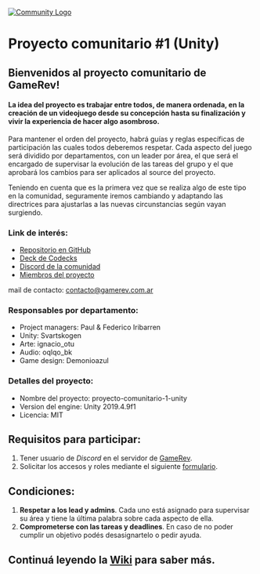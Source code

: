 
[![Community Logo](https://i.ibb.co/r4BqnSk/Comunidad-Proyecto.jpg)](https://gamerev.com.ar/)

# Proyecto comunitario #1 (Unity)

## Bienvenidos al proyecto comunitario de GameRev!

#### La idea del proyecto es trabajar entre todos, de manera ordenada, en la creación de un videojuego desde su concepción hasta su finalización y vivir la experiencia de hacer algo asombroso.

Para mantener el orden del proyecto, habrá guías y reglas específicas de participación las cuales todos deberemos respetar. Cada aspecto del juego será dividido por departamentos, con un leader por área, el que será el encargado de supervisar la evolución de las tareas del grupo y el que aprobará los cambios para ser aplicados al source del proyecto. 

Teniendo en cuenta que es la primera vez que se realiza algo de este tipo en la comunidad, seguramente iremos cambiando y adaptando las directrices para ajustarlas a las nuevas circunstancias según vayan surgiendo.

### Link de interés:

- [Repositorio en GitHub](https://github.com/gamerevar/proyecto-comunitario-1-unity)
- [Deck de Codecks](https://open.codecks.io/proyecto-comunitario-1-unity)
- [Discord de la comunidad](https://discord.gg/KrtbfaQ)
- [Miembros del proyecto](https://docs.google.com/spreadsheets/d/1DhZhN6iZDDRddVoGphDYP_qhdfA52QU_fwbsFlc0snk/edit?usp=sharing)

mail de contacto: <contacto@gamerev.com.ar>

### Responsables por departamento:

* Project managers: Paul & Federico Iribarren 
* Unity: Svartskogen
* Arte: ignacio_otu
* Audio: oqlqo_bk
* Game design: Demonioazul

### Detalles del proyecto:

* Nombre del proyecto: proyecto-comunitario-1-unity
* Version del engine: Unity 2019.4.9f1
* Licencia: MIT

## Requisitos para participar:

1. Tener usuario de _Discord_ en el servidor de [GameRev](https://discord.gg/KrtbfaQ).
2. Solicitar los accesos y roles mediante el siguiente [formulario](https://forms.gle/ZakFZVZcVv1GZAQP8).

## Condiciones:

1. **Respetar a los lead y admins**. Cada uno está asignado para supervisar su área y tiene la última palabra sobre cada aspecto de ella.
3. **Comprometerse con las tareas y deadlines**. En caso de no poder cumplir un objetivo podés desasignartelo o pedir ayuda.

## Continuá leyendo la [Wiki](https://github.com/gamerevar/proyecto-comunitario-1-unity/wiki) para saber más.
